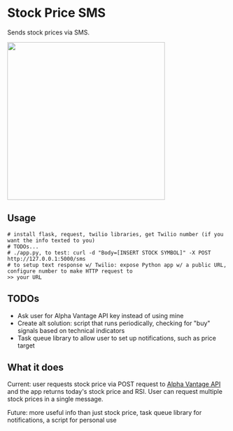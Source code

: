 # Stock Price SMS

Sends stock prices via SMS.

<img width=360px src="" />

Usage
-----
```
# install flask, request, twilio libraries, get Twilio number (if you want the info texted to you)
# TODOs...
# ./app.py, to test: curl -d "Body=[INSERT STOCK SYMBOL]" -X POST http://127.0.0.1:5000/sms
# to setup text response w/ Twilio: expose Python app w/ a public URL, configure number to make HTTP request to 
>> your URL
```

TODOs
-----
* Ask user for Alpha Vantage API key instead of using mine
* Create alt solution: script that runs periodically, checking for "buy" signals based on technical indicators
* Task queue library to allow user to set up notifications, such as price target

What it does
------

Current: user requests stock price via POST request to [Alpha Vantage API](https://www.alphavantage.co/) and the app returns today's stock price and RSI. User can request multiple stock prices in a single message.

Future: more useful info than just stock price, task queue library for notifications, a script for personal use
